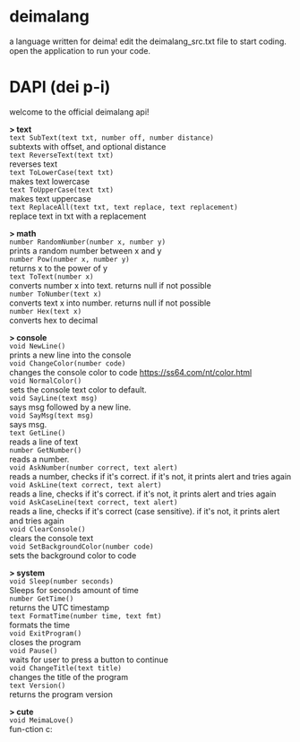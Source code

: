 

# deimalang
a language written for deima! edit the deimalang_src.txt file to start coding. open the application to run your code.

# DAPI (dei p-i)
welcome to the official deimalang api!

**> text** </br>
`text SubText(text txt, number off, number distance)` </br>
subtexts with offset, and optional distance </br>
`text ReverseText(text txt)` </br>
reverses text </br>
`text ToLowerCase(text txt)` </br>
makes text lowercase </br>
`text ToUpperCase(text txt)` </br>
makes text uppercase </br>
`text ReplaceAll(text txt, text replace, text replacement)` </br>
replace text in txt with a replacement </br>

**> math** </br>
`number RandomNumber(number x, number y)` </br>
prints a random number between x and y </br>
`number Pow(number x, number y)` </br>
returns x to the power of y </br>
`text ToText(number x)` </br>
converts number x into text. returns null if not possible </br>
`number ToNumber(text x)` </br>
converts text x into number. returns null if not possible </br>
`number Hex(text x)` </br>
converts hex to decimal  </br>

**> console** </br>
`void NewLine()` </br>
prints a new line into the console </br>
`void ChangeColor(number code)` </br>
changes the console color to code  https://ss64.com/nt/color.html</br>
`void NormalColor()` </br>
sets the console text color to default. </br>
`void SayLine(text msg)` </br>
says msg followed by a new line. </br>
`void SayMsg(text msg)` </br>
says msg.  </br>
`text GetLine()` </br>
reads a line of text </br>
`number GetNumber()` </br>
reads a number. </br>
`void AskNumber(number correct, text alert)` </br>
reads a number, checks if it's correct. if it's not, it prints alert and tries again </br>
`void AskLine(text correct, text alert)` </br>
reads a line, checks if it's correct. if it's not, it prints alert and tries again </br>
`void AskCaseLine(text correct, text alert)` </br>
reads a line, checks if it's correct (case sensitive). if it's not, it prints alert and tries again </br>
`void ClearConsole()` </br>
clears the console text </br>
`void SetBackgroundColor(number code)` </br>
sets the background color to code </br>

**> system** </br>
`void Sleep(number seconds)` </br>
Sleeps for seconds amount of time </br>
`number GetTime()` </br>
returns the UTC timestamp </br>
`text FormatTime(number time, text fmt)` </br>
formats the time </br>
`void ExitProgram()` </br>
closes the program </br>
`void Pause()` </br>
waits for user to press a button to continue </br>
`void ChangeTitle(text title)` </br>
changes the title of the program </br>
`text Version()` </br>
returns the program version

**> cute** </br>
`void MeimaLove()` </br>
fun-ction c: </br>
